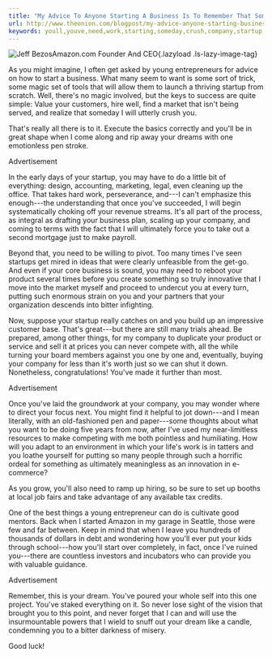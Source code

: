```yaml
---
title: "My Advice To Anyone Starting A Business Is To Remember That Someday I Will Crush You"
url: http://www.theonion.com/blogpost/my-advice-anyone-starting-business-remember-someda-56539
keywords: youll,youve,need,work,starting,someday,crush,company,startup,advice,remember,ultimately,ive,business,young
---
```

![Jeff BezosAmazon.com Founder And CEO](https://i.kinja-img.com/gawker-media/image/upload/s--BnRyvEUN--/qrrzukezquabq3cuoelv.jpg){.lazyload .ls-lazy-image-tag}

As you might imagine, I often get asked by young entrepreneurs for advice on how to start a business. What many seem to want is some sort of trick, some magic set of tools that will allow them to launch a thriving startup from scratch. Well, there's no magic involved, but the keys to success are quite simple: Value your customers, hire well, find a market that isn't being served, and realize that someday I will utterly crush you.

That's really all there is to it. Execute the basics correctly and you'll be in great shape when I come along and rip away your dreams with one emotionless pen stroke.

Advertisement

In the early days of your startup, you may have to do a little bit of everything: design, accounting, marketing, legal, even cleaning up the office. That takes hard work, perseverance, and---I can't emphasize this enough---the understanding that once you've succeeded, I will begin systematically choking off your revenue streams. It's all part of the process, as integral as drafting your business plan, scaling up your company, and coming to terms with the fact that I will ultimately force you to take out a second mortgage just to make payroll.

Beyond that, you need to be willing to pivot. Too many times I've seen startups get mired in ideas that were clearly unfeasible from the get-go. And even if your core business is sound, you may need to reboot your product several times before you create something so truly innovative that I move into the market myself and proceed to undercut you at every turn, putting such enormous strain on you and your partners that your organization descends into bitter infighting.

Now, suppose your startup really catches on and you build up an impressive customer base. That's great---but there are still many trials ahead. Be prepared, among other things, for my company to duplicate your product or service and sell it at prices you can never compete with, all the while turning your board members against you one by one and, eventually, buying your company for less than it's worth just so we can shut it down. Nonetheless, congratulations! You've made it further than most.

Advertisement

Once you've laid the groundwork at your company, you may wonder where to direct your focus next. You might find it helpful to jot down---and I mean literally, with an old-fashioned pen and paper---some thoughts about what you want to be doing five years from now, after I've used my near-limitless resources to make competing with me both pointless and humiliating. How will you adapt to an environment in which your life's work is in tatters and you loathe yourself for putting so many people through such a horrific ordeal for something as ultimately meaningless as an innovation in e-commerce?

As you grow, you'll also need to ramp up hiring, so be sure to set up booths at local job fairs and take advantage of any available tax credits.

One of the best things a young entrepreneur can do is cultivate good mentors. Back when I started Amazon in my garage in Seattle, those were few and far between. Keep in mind that when I leave you hundreds of thousands of dollars in debt and wondering how you'll ever put your kids through school---how you'll start over completely, in fact, once I've ruined you---there are countless investors and incubators who can provide you with valuable guidance.

Advertisement

Remember, this is your dream. You've poured your whole self into this one project. You've staked everything on it. So never lose sight of the vision that brought you to this point, and never forget that I can and will use the insurmountable powers that I wield to snuff out your dream like a candle, condemning you to a bitter darkness of misery.

Good luck!
